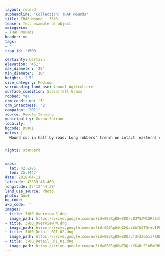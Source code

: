 ```yaml
---
layout: record
subheadline: 'Collection: TRAP Mounds'
title: TRAP Mound - 3500
teaser: Test example of object
categories:
- TRAP Mounds
header: no
tags:
- ''
trap_id: '3500'

certainty: Certain
elevation: '451'
max_diameter: '25'
min_diameter: '10'
height: '2.5'
size_category: Medium
surrounding_land_use: Annual Agriculture
surface_condition: Scrub|Tall Grass
robbed: Yes
crm_condition: '3'
crm_intactness: '2'
campaign: '2011'
source: Remote Sensing
municipality: Gorno Sahrane
locality: ''
bgcode: DS001
notes: |-
  Mound cut in half by road. Long robbers' trench on intact (eastern) side of mound, but overgrown with brambles (hard to accurately determine dimesions/take photos).


rights: standard


maps:
  lat: 42.6285
  lon: 25.2442
date: 2018-04-11
latitude: 42°39'46.469
longitude: 25°12'44.28"
land_use_source: Photo
photo: Good
bg_code: ''
akb_code: ''
images:
- title: 3500_Overview_S.dng
  image_path: https://drive.google.com/uc?id=0B3Rg88wZDQscQ3V5ZW1SR25ISWs
- title: 3500_Overview_W.dng
  image_path: https://drive.google.com/uc?id=0B3Rg88wZDQscOWF0STRrdU5PUEE
- title: 3500_Detail_RT1_02.dng
  image_path: https://drive.google.com/uc?id=0B3Rg88wZDQscT3F2ZGhiaFk0bjQ
- title: 3500_Detail_RT1_01.dng
  image_path: https://drive.google.com/uc?id=0B3Rg88wZDQscYU40cE1nRmJHLVE
---
```

